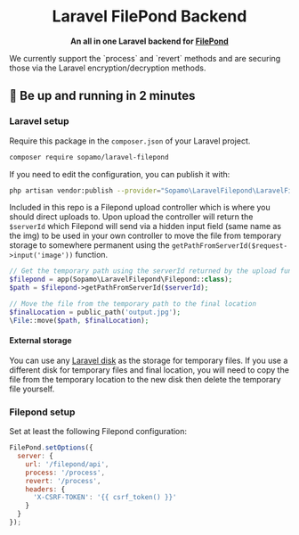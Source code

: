 

<h1 align="center">
  Laravel FilePond Backend
</h1>

<p align="center">
  <strong>An all in one Laravel backend for <a href="https://pqina.nl/filepond/" target="_blank">FilePond</a></strong><br>
</p>
<p>
    We currently support the `process` and `revert` methods and are securing those via the Laravel encryption/decryption methods.
</p>

## :rocket: Be up and running in 2 minutes

### Laravel setup

Require this package in the `composer.json` of your Laravel project.

```bash
composer require sopamo/laravel-filepond
```

If you need to edit the configuration, you can publish it with:

```bash
php artisan vendor:publish --provider="Sopamo\LaravelFilepond\LaravelFilepondServiceProvider"
```

Included in this repo is a Filepond upload controller which is where you should direct uploads to. Upon upload the controller will return the `$serverId` which Filepond will send via a hidden input field (same name as the img) to be used in your own controller to move the file from temporary storage to somewhere permanent using the `getPathFromServerId($request->input('image'))` function.

```php
// Get the temporary path using the serverId returned by the upload function in `FilepondController.php`
$filepond = app(Sopamo\LaravelFilepond\Filepond::class);
$path = $filepond->getPathFromServerId($serverId);

// Move the file from the temporary path to the final location
$finalLocation = public_path('output.jpg');
\File::move($path, $finalLocation);
```

#### External storage

You can use any [Laravel disk](https://laravel.com/docs/7.x/filesystem) as the storage for temporary files. If you use a different disk for temporary files and final location, you will need to copy the file from the temporary location to the new disk then delete the temporary file yourself.

### Filepond setup

Set at least the following Filepond configuration:

```javascript
FilePond.setOptions({
  server: {
    url: '/filepond/api',
    process: '/process',
    revert: '/process',
    headers: {
      'X-CSRF-TOKEN': '{{ csrf_token() }}'
    }
  }
});
```

